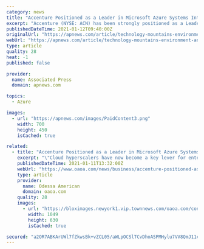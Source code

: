 ```yaml
---
category: news
title: "Accenture Positioned as a Leader in Microsoft Azure Systems Integrators by Everest Group"
excerpt: "Accenture (NYSE: ACN) has been strongly positioned as a Leader in both Market Impact and Vision & Capability in the inaugural Everest Group PEAK Matrix ® for System Integrator (SI) Capabilities on Microsoft Azure Services,"
publishedDateTime: 2021-01-12T09:40:00Z
originalUrl: "https://apnews.com/article/technology-mountains-environment-and-nature-cloud-computing-computing-and-information-technology-1a37195da6d3407495b9d0394fc553b4"
webUrl: "https://apnews.com/article/technology-mountains-environment-and-nature-cloud-computing-computing-and-information-technology-1a37195da6d3407495b9d0394fc553b4"
type: article
quality: 28
heat: -1
published: false

provider:
  name: Associated Press
  domain: apnews.com

topics:
  - Azure

images:
  - url: "https://apnews.com/images/PaidContent3.png"
    width: 700
    height: 450
    isCached: true

related:
  - title: "Accenture Positioned as a Leader in Microsoft Azure Systems Integrators by Everest Group"
    excerpt: "\"Cloud hyperscalers have now become a key lever for enterprise digital transformation, with Microsoft Azure aggressively capturing market share in the public cloud space. System integrators are ..."
    publishedDateTime: 2021-01-11T13:32:00Z
    webUrl: "https://www.oaoa.com/news/business/accenture-positioned-as-a-leader-in-microsoft-azure-systems-integrators-by-everest-group/article_d77a3542-5392-5575-93b8-6f077469dfbc.html"
    type: article
    provider:
      name: Odessa American
      domain: oaoa.com
    quality: 28
    images:
      - url: "https://bloximages.newyork1.vip.townnews.com/oaoa.com/content/tncms/assets/v3/editorial/b/28/b2839f12-e601-568c-b117-edf204999d5a/5ffc5008cedac.image.jpg?resize=1049%2C630"
        width: 1049
        height: 630
        isCached: true

secured: "a2OR7ABKArUWl7fZkwsBk+vZCL05/aWLpOCSlTCvDhoASPMHylu7VV8QmJ11c16voC34a1OKscEEn8CJv+Za7Qm1iPHGyMvMchIedqCZLQdoL6r/kHzqkEhpbhZd/flXzMBpuYEFaSaScbKSfVjKAIeko9d3p9UunXevLYT2cmxtnoUw8HNTrU1dF9q0D/4WWX9Dl4lf4BUoMyyVupj4Zeembk2rpuS3VYGQ424hIrxWePkQSBMCc0aOIhIWNCcppxkMVeIKKMPpWfkEjRx8ttvMgrfzeVnH7nnvOI0YAu1Kqf6SCkraa8BDbgJLKLPlTp0xJigtWKybLv0c2RJmGGO85fjaqG83fkFl184cu/A=;gXo7JDHptrEeKbOX5gsVeA=="
---
```


